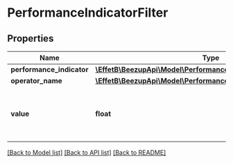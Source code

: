 # PerformanceIndicatorFilter

## Properties
Name | Type | Description | Notes
------------ | ------------- | ------------- | -------------
**performance_indicator** | [**\EffetB\BeezupApi\Model\PerformanceIndicatorType**](PerformanceIndicatorType.md) |  | 
**operator_name** | [**\EffetB\BeezupApi\Model\PerformanceIndicatorFilterOperatorName**](PerformanceIndicatorFilterOperatorName.md) |  | 
**value** | **float** | Indicates the filter value to apply on this indicator | 

[[Back to Model list]](../README.md#documentation-for-models) [[Back to API list]](../README.md#documentation-for-api-endpoints) [[Back to README]](../README.md)


